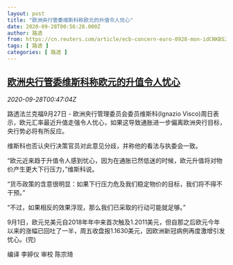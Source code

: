 ```yaml
---
layout: post
title: "欧洲央行管委维斯科称欧元的升值令人忧心"
date: 2020-09-28T00:56:28.000Z
author: 路透
from: https://cn.reuters.com/article/ecb-concern-euro-0928-mon-idCNKBS26J01G
tags: [ 路透 ]
categories: [ 路透 ]
---
```

<!--1601254588000-->
[欧洲央行管委维斯科称欧元的升值令人忧心](https://cn.reuters.com/article/ecb-concern-euro-0928-mon-idCNKBS26J01G)
------

<div>
<div><i>2020-09-28T00:47:04Z</i></div><p>路透法兰克福9月27日 - 欧洲央行管理委员会委员维斯科(Ignazio Visco)周日表示，欧元汇率最近升值走强令人忧心，如果这导致通胀进一步偏离欧洲央行目标，央行势必将有所反应。</p><p>维斯科也否认央行决策官员对此意见分歧，并称他的看法与执委会一致。</p><p>“欧元近来趋于升值令人感到忧心，因为在通胀已然低迷的时候，欧元升值将对物价产生更大下行压力，”维斯科说。</p><p>“货币政策的含意很明显：如果下行压力危及我们稳定物价的目标，我们将不得不干预。”</p><p>“不过，如果相反的效果浮现，那么我们已采取的行动可能就足够。”</p><p>9月1日，欧元兑美元自2018年年中来首次触及1.2011美元，但自那之后欧元今年以来的涨幅已回吐了一半，周五收盘报1.1630美元，因欧洲新冠病例再度激增引发忧心。(完)</p><p>编译 李婷仪 审校 陈宗琦</p>
</div>
